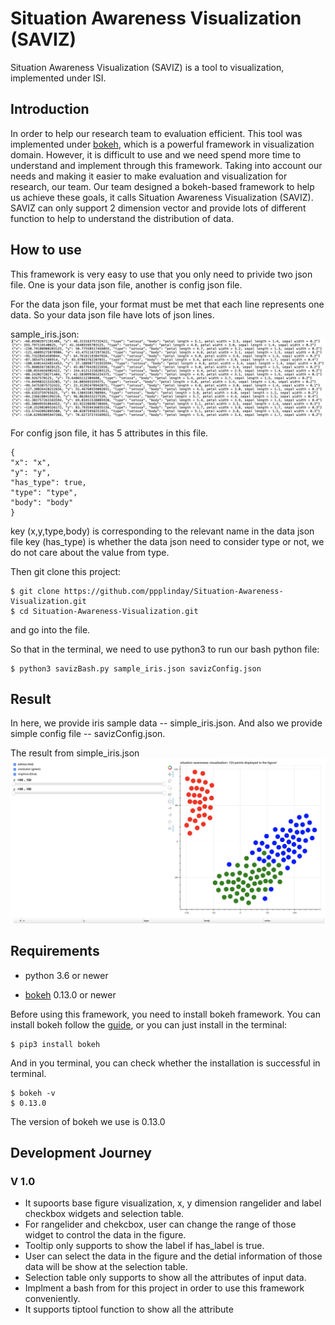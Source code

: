 # Situation Awareness Visualization (SAVIZ)

Situation Awareness Visualization (SAVIZ) is a tool to visualization, implemented under ISI. 

## Introduction

In order to help our research team to evaluation efficient. This tool was implemented under [bokeh](https://bokeh.pydata.org/en/latest/), which is a powerful framework in visualization domain. However, it is difficult to use and we need spend more time to understand and implement through this framework. Taking into account our needs and making it easier to make evaluation and visualization for research, our team. Our team designed a bokeh-based framework to help us achieve these goals, it calls Situation Awareness Visualization (SAVIZ). SAVIZ can only support 2 dimension vector and provide lots of different function to help to understand the distribution of data.

## How to use
This framework is very easy to use that you only need to privide two json file. One is your data json file, another is config json file.

For the data json file, your format must be met that each line represents one data. So your data json file have lots of json lines.

sample_iris.json:
![data_simple.png](resources/data_simple.png)

For config json file, it has 5 attributes in this file.

```
{
"x": "x",
"y": "y",
"has_type": true,
"type": "type",
"body": "body"
}
```

key (x,y,type,body) is corresponding to the relevant name in the data json file
key (has_type) is whether the data json need to consider type or not, we do not care about the value from type.

Then git clone this project:
```
$ git clone https://github.com/ppplinday/Situation-Awareness-Visualization.git
$ cd Situation-Awareness-Visualization.git
```
and go into the file.

So that in the terminal, we need to use python3 to run our bash python file:
```
$ python3 savizBash.py sample_iris.json savizConfig.json
```

## Result
In here, we provide iris sample data -- simple_iris.json. And also we provide simple config file -- savizConfig.json.

The result from simple_iris.json
![simple_iris_result.png](resources/simple_iris_result.png)

## Requirements

* python 3.6 or newer 

* [bokeh](https://bokeh.pydata.org/en/latest/) 0.13.0 or newer

Before using this framework, you need to install bokeh framework. You can install bokeh follow the [guide](https://bokeh.pydata.org/en/latest/docs/installation.html), or you can just install in the terminal:

```
$ pip3 install bokeh
```

And in you terminal, you can check whether the installation is successful in terminal.
```
$ bokeh -v
$ 0.13.0
```

The version of bokeh we use is 0.13.0


## Development Journey

### V 1.0

* It supoorts base figure visualization, x, y dimension rangelider and label checkbox widgets and selection table.
* For rangelider and chekcbox, user can change the range of those widget to control the data in the figure.
* Tooltip only supports to show the label if has_label is true.
* User can select the data in the figure and the detial information of those data will be show at the selection table.
* Selection table only supports to show all the attributes of input data.
* Implment a bash from for this project in order to use this framework conveniently.
* It supports tiptool function to show all the attribute
